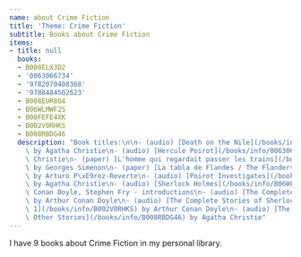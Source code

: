 ```yaml
---
name: about Crime Fiction
title: 'Theme: Crime Fiction'
subtitle: Books about Crime Fiction
items:
- title: null
  books:
  - B008ELXJD2
  - '0063066734'
  - '9782070408368'
  - '9788484502623'
  - B008EUR8O4
  - B06WLMWF2S
  - B00FEFE4XK
  - B002V0RHKS
  - B008RBDG46
  description: "Book titles:\n\n- (audio) [Death on the Nile](/books/info/B008ELXJD2)\
    \ by Agatha Christie\n- (audio) [Hercule Poirot](/books/info/0063066734) by Agatha\
    \ Christie\n- (paper) [L'homme qui regardait passer les trains](/books/info/9782070408368)\
    \ by Georges Simenon\n- (paper) [La tabla de Flandes / The Flanders Panel](/books/info/9788484502623)\
    \ by Arturo P\xE9rez-Reverte\n- (audio) [Poirot Investigates](/books/info/B008EUR8O4)\
    \ by Agatha Christie\n- (audio) [Sherlock Holmes](/books/info/B06WLMWF2S) by Arthur\
    \ Conan Doyle, Stephen Fry - introductions\n- (audio) [The Complete Sherlock Holmes](/books/info/B00FEFE4XK)\
    \ by Arthur Conan Doyle\n- (audio) [The Complete Stories of Sherlock Holmes, Volume\
    \ 1](/books/info/B002V0RHKS) by Arthur Conan Doyle\n- (audio) [The Under Dog and\
    \ Other Stories](/books/info/B008RBDG46) by Agatha Christie"
---
```

I have 9 books about Crime Fiction in my personal library.

